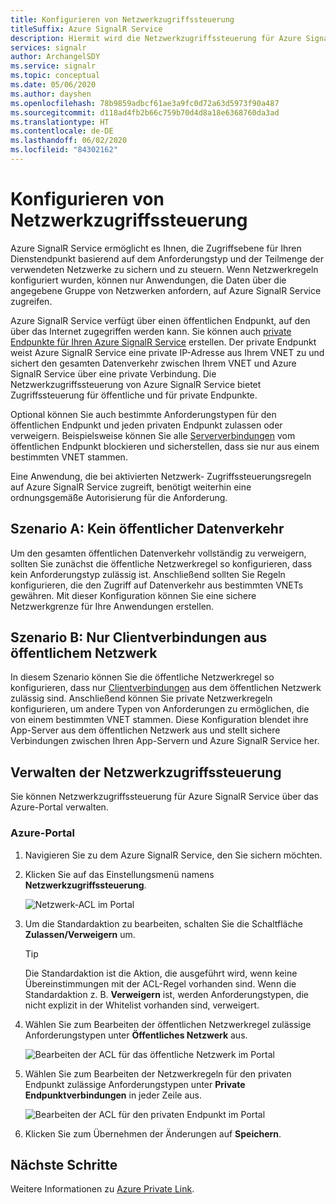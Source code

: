 ```yaml
---
title: Konfigurieren von Netzwerkzugriffssteuerung
titleSuffix: Azure SignalR Service
description: Hiermit wird die Netzwerkzugriffssteuerung für Azure SignalR Service konfiguriert.
services: signalr
author: ArchangelSDY
ms.service: signalr
ms.topic: conceptual
ms.date: 05/06/2020
ms.author: dayshen
ms.openlocfilehash: 78b9859adbcf61ae3a9fc0d72a63d5973f90a487
ms.sourcegitcommit: d118ad4fb2b66c759b70d4d8a18e6368760da3ad
ms.translationtype: HT
ms.contentlocale: de-DE
ms.lasthandoff: 06/02/2020
ms.locfileid: "84302162"
---
```

# <a name="configure-network-access-control"></a>Konfigurieren von Netzwerkzugriffssteuerung

Azure SignalR Service ermöglicht es Ihnen, die Zugriffsebene für Ihren Dienstendpunkt basierend auf dem Anforderungstyp und der Teilmenge der verwendeten Netzwerke zu sichern und zu steuern. Wenn Netzwerkregeln konfiguriert wurden, können nur Anwendungen, die Daten über die angegebene Gruppe von Netzwerken anfordern, auf Azure SignalR Service zugreifen.

Azure SignalR Service verfügt über einen öffentlichen Endpunkt, auf den über das Internet zugegriffen werden kann. Sie können auch [private Endpunkte für Ihren Azure SignalR Service](howto-private-endpoints.md) erstellen. Der private Endpunkt weist Azure SignalR Service eine private IP-Adresse aus Ihrem VNET zu und sichert den gesamten Datenverkehr zwischen Ihrem VNET und Azure SignalR Service über eine private Verbindung. Die Netzwerkzugriffssteuerung von Azure SignalR Service bietet Zugriffssteuerung für öffentliche und für private Endpunkte.

Optional können Sie auch bestimmte Anforderungstypen für den öffentlichen Endpunkt und jeden privaten Endpunkt zulassen oder verweigern. Beispielsweise können Sie alle [Serververbindungen](signalr-concept-internals.md#server-connections) vom öffentlichen Endpunkt blockieren und sicherstellen, dass sie nur aus einem bestimmten VNET stammen.

Eine Anwendung, die bei aktivierten Netzwerk- Zugriffssteuerungsregeln auf Azure SignalR Service zugreift, benötigt weiterhin eine ordnungsgemäße Autorisierung für die Anforderung.

## <a name="scenario-a---no-public-traffic"></a>Szenario A: Kein öffentlicher Datenverkehr

Um den gesamten öffentlichen Datenverkehr vollständig zu verweigern, sollten Sie zunächst die öffentliche Netzwerkregel so konfigurieren, dass kein Anforderungstyp zulässig ist. Anschließend sollten Sie Regeln konfigurieren, die den Zugriff auf Datenverkehr aus bestimmten VNETs gewähren. Mit dieser Konfiguration können Sie eine sichere Netzwerkgrenze für Ihre Anwendungen erstellen.

## <a name="scenario-b---only-client-connections-from-public-network"></a>Szenario B: Nur Clientverbindungen aus öffentlichem Netzwerk

In diesem Szenario können Sie die öffentliche Netzwerkregel so konfigurieren, dass nur [Clientverbindungen](signalr-concept-internals.md#client-connections) aus dem öffentlichen Netzwerk zulässig sind. Anschließend können Sie private Netzwerkregeln konfigurieren, um andere Typen von Anforderungen zu ermöglichen, die von einem bestimmten VNET stammen. Diese Konfiguration blendet ihre App-Server aus dem öffentlichen Netzwerk aus und stellt sichere Verbindungen zwischen Ihren App-Servern und Azure SignalR Service her.

## <a name="managing-network-access-control"></a>Verwalten der Netzwerkzugriffssteuerung

Sie können Netzwerkzugriffssteuerung für Azure SignalR Service über das Azure-Portal verwalten.

### <a name="azure-portal"></a>Azure-Portal

1. Navigieren Sie zu dem Azure SignalR Service, den Sie sichern möchten.

1. Klicken Sie auf das Einstellungsmenü namens **Netzwerkzugriffssteuerung**.

    ![Netzwerk-ACL im Portal](media/howto-network-access-control/portal.png)

1. Um die Standardaktion zu bearbeiten, schalten Sie die Schaltfläche **Zulassen/Verweigern** um.

    > [!TIP]
    > Die Standardaktion ist die Aktion, die ausgeführt wird, wenn keine Übereinstimmungen mit der ACL-Regel vorhanden sind. Wenn die Standardaktion z. B. **Verweigern** ist, werden Anforderungstypen, die nicht explizit in der Whitelist vorhanden sind, verweigert.

1. Wählen Sie zum Bearbeiten der öffentlichen Netzwerkregel zulässige Anforderungstypen unter **Öffentliches Netzwerk** aus.

    ![Bearbeiten der ACL für das öffentliche Netzwerk im Portal ](media/howto-network-access-control/portal-public-network.png)

1. Wählen Sie zum Bearbeiten der Netzwerkregeln für den privaten Endpunkt zulässige Anforderungstypen unter **Private Endpunktverbindungen** in jeder Zeile aus.

    ![Bearbeiten der ACL für den privaten Endpunkt im Portal ](media/howto-network-access-control/portal-private-endpoint.png)

1. Klicken Sie zum Übernehmen der Änderungen auf **Speichern**.

## <a name="next-steps"></a>Nächste Schritte

Weitere Informationen zu [Azure Private Link](/azure/private-link/private-link-overview).
